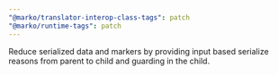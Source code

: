 ```yaml
---
"@marko/translator-interop-class-tags": patch
"@marko/runtime-tags": patch
---
```


Reduce serialized data and markers by providing input based serialize reasons from parent to child and guarding in the child.
